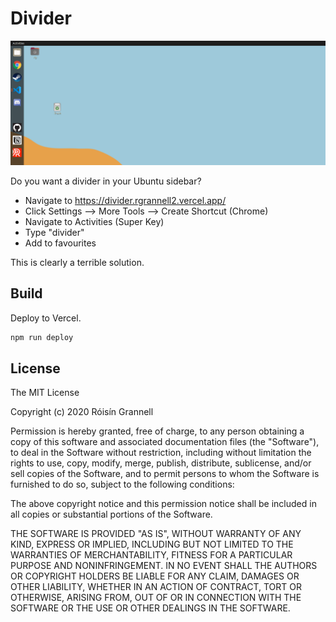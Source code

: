 
# Divider

![Example Image](./example.png)

Do you want a divider in your Ubuntu sidebar? 

- Navigate to https://divider.rgrannell2.vercel.app/
- Click Settings ⟶ More Tools ⟶ Create Shortcut (Chrome)
- Navigate to Activities (Super Key)
- Type "divider"
- Add to favourites

This is clearly a terrible solution.

## Build

Deploy to Vercel.

```zsh
npm run deploy
```

## License

The MIT License

Copyright (c) 2020 Róisín Grannell

Permission is hereby granted, free of charge, to any person obtaining a copy of this software and associated documentation files (the "Software"), to deal in the Software without restriction, including without limitation the rights to use, copy, modify, merge, publish, distribute, sublicense, and/or sell copies of the Software, and to permit persons to whom the Software is furnished to do so, subject to the following conditions:

The above copyright notice and this permission notice shall be included in all copies or substantial portions of the Software.

THE SOFTWARE IS PROVIDED "AS IS", WITHOUT WARRANTY OF ANY KIND, EXPRESS OR IMPLIED, INCLUDING BUT NOT LIMITED TO THE WARRANTIES OF MERCHANTABILITY, FITNESS FOR A PARTICULAR PURPOSE AND NONINFRINGEMENT. IN NO EVENT SHALL THE AUTHORS OR COPYRIGHT HOLDERS BE LIABLE FOR ANY CLAIM, DAMAGES OR OTHER LIABILITY, WHETHER IN AN ACTION OF CONTRACT, TORT OR OTHERWISE, ARISING FROM, OUT OF OR IN CONNECTION WITH THE SOFTWARE OR THE USE OR OTHER DEALINGS IN THE SOFTWARE.
